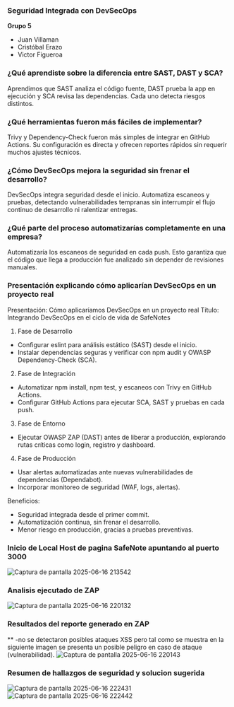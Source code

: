 ### Seguridad Integrada con DevSecOps

**Grupo 5**  
- Juan Villaman  
- Cristóbal Erazo  
- Victor Figueroa  

### ¿Qué aprendiste sobre la diferencia entre SAST, DAST y SCA?
Aprendimos que SAST analiza el código fuente, DAST prueba la app en ejecución y SCA revisa las dependencias. Cada uno detecta riesgos distintos.

### ¿Qué herramientas fueron más fáciles de implementar?
Trivy y Dependency-Check fueron más simples de integrar en GitHub Actions. Su configuración es directa y ofrecen reportes rápidos sin requerir muchos ajustes técnicos.

### ¿Cómo DevSecOps mejora la seguridad sin frenar el desarrollo?
DevSecOps integra seguridad desde el inicio. Automatiza escaneos y pruebas, detectando vulnerabilidades tempranas sin interrumpir el flujo continuo de desarrollo ni ralentizar entregas.

### ¿Qué parte del proceso automatizarías completamente en una empresa?
Automatizaría los escaneos de seguridad en cada push. Esto garantiza que el código que llega a producción fue analizado sin depender de revisiones manuales.


### Presentación explicando cómo aplicarían DevSecOps en un proyecto real

Presentación: Cómo aplicaríamos DevSecOps en un proyecto real
Título: Integrando DevSecOps en el ciclo de vida de SafeNotes

1. Fase de Desarrollo
- Configurar eslint para análisis estático (SAST) desde el inicio.
- Instalar dependencias seguras y verificar con npm audit y OWASP Dependency-Check (SCA).

2. Fase de Integración
- Automatizar npm install, npm test, y escaneos con Trivy en GitHub Actions.
- Configurar GitHub Actions para ejecutar SCA, SAST y pruebas en cada push.

3. Fase de Entorno
- Ejecutar OWASP ZAP (DAST) antes de liberar a producción, explorando rutas críticas como login, registro y dashboard.

4. Fase de Producción
- Usar alertas automatizadas ante nuevas vulnerabilidades de dependencias (Dependabot).
- Incorporar monitoreo de seguridad (WAF, logs, alertas).

Beneficios:
- Seguridad integrada desde el primer commit.
- Automatización continua, sin frenar el desarrollo.
- Menor riesgo en producción, gracias a pruebas preventivas.

### Inicio de Local Host de pagina SafeNote apuntando al puerto 3000
![Captura de pantalla 2025-06-16 213542](https://github.com/user-attachments/assets/3c7f5443-e92b-4150-a6f0-f142a531d97f)
### Analisis ejecutado de ZAP
![Captura de pantalla 2025-06-16 220132](https://github.com/user-attachments/assets/86752f42-52fe-467b-83ac-977628318061)
### Resultados del reporte generado en ZAP
** -no se detectaron posibles ataques XSS pero tal como se muestra en la siguiente imagen se presenta un posible peligro en caso de ataque (vulnerabilidad).
![Captura de pantalla 2025-06-16 220143](https://github.com/user-attachments/assets/63483c78-e3a8-4481-b6be-d8ea3c0bff37)
### Resumen de hallazgos de seguridad y solucion sugerida
![Captura de pantalla 2025-06-16 222431](https://github.com/user-attachments/assets/c0a40b55-cc31-439a-af6d-9507f9ee464b)
![Captura de pantalla 2025-06-16 222442](https://github.com/user-attachments/assets/9c31a5eb-0ff8-456a-8e6a-1b8c222c77e7)

